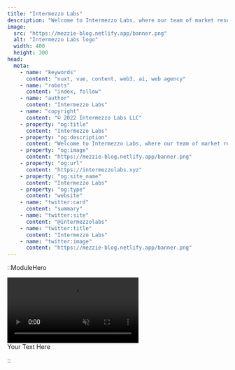 ```yaml
---
title: "Intermezzo Labs"
description: "Welcome to Intermezzo Labs, where our team of market research experts provide comprehensive SEO services including keyword research, on-page optimization, link building and analytics & reporting to improve your search engine rankings, drive more traffic to your website, and increase your online visibility. We use the latest SEO trends and strategies to help you succeed online. Contact us today to schedule a consultation and start seeing real results for your business."
image:
  src: "https://mezzie-blog.netlify.app/banner.png"
  alt: "Intermezzo Labs logo"
  width: 400
  height: 300
head:
  meta:
    - name: "keywords"
      content: "nuxt, vue, content, web3, ai, web agency"
    - name: "robots"
      content: "index, follow"
    - name: "author"
      content: "Intermezzo Labs"
    - name: "copyright"
      content: "© 2022 Intermezzo Labs LLC"
    - property: "og:title"
      content: "Intermezzo Labs"
    - property: "og:description"
      content: "Welcome to Intermezzo Labs, where our team of market research experts provide comprehensive SEO services including keyword research, on-page optimization, link building and analytics & reporting to improve your search engine rankings, drive more traffic to your website, and increase your online visibility. We use the latest SEO trends and strategies to help you succeed online. Contact us today to schedule a consultation and start seeing real results for your business."
    - property: "og:image"
      content: "https://mezzie-blog.netlify.app/banner.png"
    - property: "og:url"
      content: "https://intermezzolabs.xyz"
    - property: "og:site_name"
      content: "Intermezzo Labs"
    - property: "og:type"
      content: "website"
    - name: "twitter:card"
      content: "summary"
    - name: "twitter:site"
      content: "@intermezzolabs"
    - name: "twitter:title"
      content: "Intermezzo Labs"
    - name: "twitter:image"
      content: "https://mezzie-blog.netlify.app/banner.png"
---
```


::ModuleHero

<div class="video-bg">
  <video autoplay loop muted>
    <source src="/withPak.mp4" type="video/mp4">
  </video>
  <div class="video-overlay text-white text-4xl font-medium">Your Text Here</div>
</div>

::
